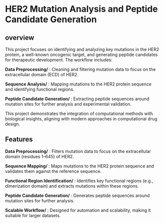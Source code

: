 # HER2 Mutation Analysis and Peptide Candidate Generation #
## overview ##
This project focuses on identifying and analyzing key mutations in the HER2 protein, a well-known oncogenic target, and generating peptide candidates for therapeutic development. The workflow includes:

**Data Preprocessing/** : Cleaning and filtering mutation data to focus on the extracellular domain (ECD) of HER2.

**Sequence Analysis/** : Mapping mutations to the HER2 protein sequence and identifying functional regions.

**Peptide Candidate Generation/** : Extracting peptide sequences around mutation sites for further analysis and experimental validation.

This project demonstrates the integration of computational methods with biological insights, aligning with modern approaches in computational drug design.

## Features ##
**Data Preprocessing/** : Filters mutation data to focus on the extracellular domain (residues 1–645) of HER2.

**Sequence Mapping/** : Maps mutations to the HER2 protein sequence and validates them against the reference sequence.

**Functional Region Identification/** : Identifies key functional regions (e.g., dimerization domain) and extracts mutations within these regions.

**Peptide Candidate Generation/** : Generates peptide sequences around mutation sites for further analysis.

**Scalable Workflow/** : Designed for automation and scalability, making it suitable for larger datasets.

